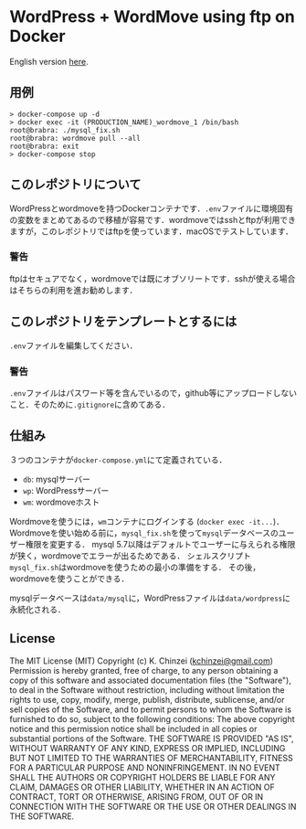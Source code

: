 # WordPress + WordMove using ftp on Docker

English version [here](readme.md).

## 用例

```shell
> docker-compose up -d
> docker exec -it (PRODUCTION_NAME)_wordmove_1 /bin/bash
root@brabra: ./mysql_fix.sh
root@brabra: wordmove pull --all
root@brabra: exit
> docker-compose stop
```

## このレポジトリについて

WordPressとwordmoveを持つDockerコンテナです．`.env`ファイルに環境固有の変数をまとめてあるので移植が容易です．wordmoveではsshとftpが利用できますが，このレポジトリではftpを使っています．macOSでテストしています．

### 警告

ftpはセキュアでなく，wordmoveでは既にオブソリートです．sshが使える場合はそちらの利用を進お勧めします．

## このレポジトリをテンプレートとするには

`.env`ファイルを編集してください．

### 警告

`.env`ファイルはパスワード等を含んでいるので，github等にアップロードしないこと．そのために`.gitignore`に含めてある．

## 仕組み

３つのコンテナが`docker-compose.yml`にて定義されている．

- `db`: mysqlサーバー
- `wp`: WordPressサーバー
- `wm`: wordmoveホスト

Wordmoveを使うには，`wm`コンテナにログインする (`docker exec -it...`)．
Wordmoveを使い始める前に，`mysql_fix.sh`を使って`mysql`データベースのユーザー権限を変更する．
mysql 5.7以降はデフォルトでユーザーに与えられる権限が狭く，wordmoveでエラーが出るためである．
シェルスクリプト`mysql_fix.sh`はwordmoveを使うための最小の準備をする．
その後，wordmoveを使うことができる．

mysqlデータベースは`data/mysql`に，WordPressファイルは`data/wordpress`に永続化される．

## License

The MIT License (MIT) Copyright (c) K. Chinzei (kchinzei@gmail.com) Permission is hereby granted, free of charge, to any person obtaining a copy of this software and associated documentation files (the "Software"), to deal in the Software without restriction, including without limitation the rights to use, copy, modify, merge, publish, distribute, sublicense, and/or sell copies of the Software, and to permit persons to whom the Software is furnished to do so, subject to the following conditions: The above copyright notice and this permission notice shall be included in all copies or substantial portions of the Software. THE SOFTWARE IS PROVIDED "AS IS", WITHOUT WARRANTY OF ANY KIND, EXPRESS OR IMPLIED, INCLUDING BUT NOT LIMITED TO THE WARRANTIES OF MERCHANTABILITY, FITNESS FOR A PARTICULAR PURPOSE AND NONINFRINGEMENT. IN NO EVENT SHALL THE AUTHORS OR COPYRIGHT HOLDERS BE LIABLE FOR ANY CLAIM, DAMAGES OR OTHER LIABILITY, WHETHER IN AN ACTION OF CONTRACT, TORT OR OTHERWISE, ARISING FROM, OUT OF OR IN CONNECTION WITH THE SOFTWARE OR THE USE OR OTHER DEALINGS IN THE SOFTWARE.
